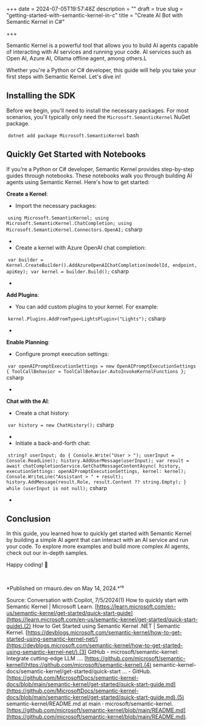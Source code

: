 +++
date = 2024-07-05T19:57:48Z
description = ""
draft = true
slug = "getting-started-with-semantic-kernel-in-c"
title = "Create AI Bot with Semantic Kernel in C#"

+++


Semantic Kernel is a powerful tool that allows you to build AI agents capable of interacting with AI services and running your code. AI services such as Open AI, Azure AI, Ollama offline agent, among others.L

Whether you're a Python or C# developer, this guide will help you take your first steps with Semantic Kernel. Let's dive in!

## Installing the SDK

Before we begin, you'll need to install the necessary packages. For most scenarios, you'll typically only need the `Microsoft.SemanticKernel` NuGet package.

‌ `dotnet add package Microsoft.SemanticKernel`  bash

## Quickly Get Started with Notebooks

If you're a Python or C# developer, Semantic Kernel provides step-by-step guides through notebooks. These notebooks walk you through building AI agents using Semantic Kernel. Here's how to get started:

**Create a Kernel**:

* Import the necessary packages:

‌ `using Microsoft.SemanticKernel; using Microsoft.SemanticKernel.ChatCompletion; using Microsoft.SemanticKernel.Connectors.OpenAI;`  csharp

* ‌
* Create a kernel with Azure OpenAI chat completion:

‌ `var builder = Kernel.CreateBuilder().AddAzureOpenAIChatCompletion(modelId, endpoint, apiKey); var kernel = builder.Build();`  csharp

* ‌

**Add Plugins**:

* You can add custom plugins to your kernel. For example:

‌ `kernel.Plugins.AddFromType<LightsPlugin>("Lights");`  csharp

* ‌

**Enable Planning**:

* Configure prompt execution settings:

‌ `var openAIPromptExecutionSettings = new OpenAIPromptExecutionSettings { ToolCallBehavior = ToolCallBehavior.AutoInvokeKernelFunctions };`  csharp

* ‌

**Chat with the AI**:

* Create a chat history:

‌ `var history = new ChatHistory();`  csharp

* ‌
* Initiate a back-and-forth chat:

‌ `string? userInput; do { Console.Write("User > "); userInput = Console.ReadLine(); history.AddUserMessage(userInput); var result = await chatCompletionService.GetChatMessageContentAsync( history, executionSettings: openAIPromptExecutionSettings, kernel: kernel); Console.WriteLine("Assistant > " + result); history.AddMessage(result.Role, result.Content ?? string.Empty); } while (userInput is not null);`  csharp

* ‌

## Conclusion

In this guide, you learned how to quickly get started with Semantic Kernel by building a simple AI agent that can interact with an AI service and run your code. To explore more examples and build more complex AI agents, check out our in-depth samples.

Happy coding! 🚀

‌             ‌

*Published on rmauro.dev on May 14, 2024.*¹⁵

Source: Conversation with Copilot, 7/5/2024‌‌(1) How to quickly start with Semantic Kernel | Microsoft Learn. [https://learn.microsoft.com/en-us/semantic-kernel/get-started/quick-start-guide](https://learn.microsoft.com/en-us/semantic-kernel/get-started/quick-start-guide).‌‌(2) How to Get Started using Semantic Kernel .NET | Semantic Kernel. [https://devblogs.microsoft.com/semantic-kernel/how-to-get-started-using-semantic-kernel-net/](https://devblogs.microsoft.com/semantic-kernel/how-to-get-started-using-semantic-kernel-net/).‌‌(3) GitHub - microsoft/semantic-kernel: Integrate cutting-edge LLM .... [https://github.com/microsoft/semantic-kernel](https://github.com/microsoft/semantic-kernel).‌‌(4) semantic-kernel-docs/semantic-kernel/get-started/quick-start ... - GitHub. [https://github.com/MicrosoftDocs/semantic-kernel-docs/blob/main/semantic-kernel/get-started/quick-start-guide.md](https://github.com/MicrosoftDocs/semantic-kernel-docs/blob/main/semantic-kernel/get-started/quick-start-guide.md).‌‌(5) semantic-kernel/README.md at main · microsoft/semantic-kernel. [https://github.com/microsoft/semantic-kernel/blob/main/README.md](https://github.com/microsoft/semantic-kernel/blob/main/README.md).

